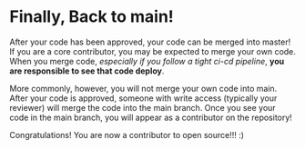 # Finally, Back to main!
After your code has been approved, your code can be merged into master!
If you are a core contributor, you may be expected to merge your own code.
When you merge code, *especially if you follow a tight ci-cd pipeline*, **you are responsible to see that code deploy**.

More commonly, however, you will not merge your own code into main.
After your code is approved, someone with write access (typically your reviewer) will merge the code into the main branch.
Once you see your code in the main branch, you will appear as a contributor on the repository!

Congratulations! You are now a contributor to open source!!! :)
